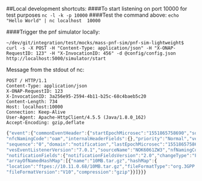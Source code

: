 ##Local development shortcuts:
####To start listening on port 10000 for test purposes
`nc -l -k -p 10000`
####Test the command above: 
`echo "Hello World" | nc localhost  10000`

####Trigger the pnf simulator locally:

```
~/dev/git/integration/test/mocks/mass-pnf-sim/pnf-sim-lightweight$ curl -s -X POST -H "Content-Type: application/json" -H "X-ONAP-RequestID: 123" -H "X-InvocationID: 456" -d @config/config.json 
http://localhost:5000/simulator/start
```


Message from the stdout of nc:

```
POST / HTTP/1.1
Content-Type: application/json
X-ONAP-RequestID: 123
X-InvocationID: 3a256e95-2594-4b11-b25c-68c4baeb5c20
Content-Length: 734
Host: localhost:10000
Connection: Keep-Alive
User-Agent: Apache-HttpClient/4.5.5 (Java/1.8.0_162)
Accept-Encoding: gzip,deflate
```

```javascript
{"event":{"commonEventHeader":{"startEpochMicrosec":"1551865758690","sourceId":"val13","eventId":"registration_51865758",
"nfcNamingCode":"oam","internalHeaderFields":{},"priority":"Normal","version":"4.0.1","reportingEntityName":"NOK6061ZW3",
"sequence":"0","domain":"notification","lastEpochMicrosec":"1551865758690","eventName":"pnfRegistration_Nokia_5gDu",
"vesEventListenerVersion":"7.0.1","sourceName":"NOK6061ZW3","nfNamingCode":"gNB"},
"notificationFields":{"notificationFieldsVersion":"2.0","changeType":"FileReady","changeIdentifier":"PM_MEAS_FILES",
"arrayOfNamedHashMap":[{"name":"10MB.tar.gz","hashMap":{
"location":"ftpes://10.11.0.68/10MB.tar.gz","fileFormatType":"org.3GPP.32.435#measCollec",
"fileFormatVersion":"V10","compression":"gzip"}}]}}}
```